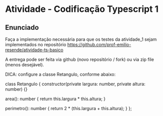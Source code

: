 # Atividade - Codificação Typescript 1

## Enunciado

Faça a implementação necessária para que os testes da atividade_1 sejam implementados no repositório https://github.com/prof-emilio-resende/atividade-ts-basico

A entrega pode ser feita via github (novo repositório / fork) ou via zip file (menos desejável).


DICA: configure a classe Retangulo, conforme abaixo:

class Retangulo {
  constructor(private largura: number, private altura: number) {}

  area(): number {
    return this.largura * this.altura;
  }

  perimetro(): number {
    return 2 * (this.largura + this.altura);
  }
};
